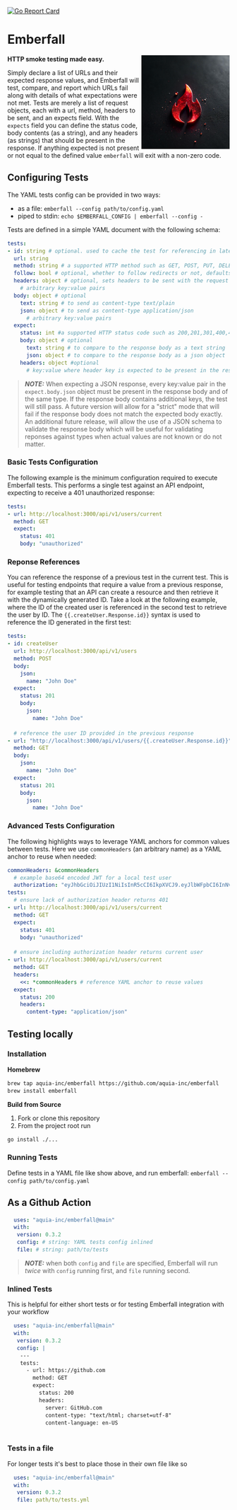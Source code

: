 [![Go Report Card](https://goreportcard.com/badge/github.com/aquia-inc/emberfall)](https://goreportcard.com/report/github.com/aquia-inc/emberfall) 
# Emberfall

<img align="right" width="200" src="./emberfall-logo.png">

**HTTP smoke testing made easy.**

Simply declare a list of URLs and their expected response values, and Emberfall will test, compare, and report which URLs fail along with details of what expectations were not met. Tests are merely a list of request objects, each with a url, method, headers to be sent, and an expects field. With the `expects` field you can define the status code, body contents (as a string), and any headers (as strings) that should be present in the response. If anything expected is not present or not equal to the defined value `emberfall` will exit with a non-zero code.


## Configuring Tests

The YAML tests config can be provided in two ways:
- as a file: `emberfall --config path/to/config.yaml`
- piped to stdin: `echo $EMBERFALL_CONFIG | emberfall --config -` 

Tests are defined in a simple YAML document with the following schema:
```yaml
tests:
- id: string # optional. used to cache the test for referencing in later tests. See Response References below
  url: string
  method: string # a supported HTTP method such as GET, POST, PUT, DELETE, etc...
  follow: bool # optional, whether to follow redirects or not, defaults to false
  headers: object # optional, sets headers to be sent with the request
    # arbitrary key:value pairs
  body: object # optional
    text: string # to send as content-type text/plain
    json: object # to send as content-type application/json
      # arbitrary key:value pairs
  expect:
    status: int #a supported HTTP status code such as 200,201,301,400,404, etc...
    body: object # optional
      text: string # to compare to the response body as a text string
      json: object # to compare to the response body as a json object
    headers: object #optional
      # key:value where header key is expected to be present in the response
```
> **_NOTE:_**  When expecting a JSON response, every key:value pair in the `expect.body.json` object must be present in the response body and of the same type. If the response body contains additional keys, the test will still pass. A future version will allow for a "strict" mode that will fail if the response body does not match the expected body exactly. An additional future release, will allow the use of a JSON schema to validate the response body which will be useful for validating reponses against types when actual values are not known or do not matter.

### Basic Tests Configuration
The following example is the minimum configuration required to execute Emberfall tests. This performs a single test against an API endpoint, expecting to receive a 401 unauthorized response:
```yaml
tests:
- url: http://localhost:3000/api/v1/users/current
  method: GET
  expect:
    status: 401
    body: "unauthorized"
```

### Reponse References
You can reference the response of a previous test in the current test. This is useful for testing endpoints that require a value from a previous response, for example testing that an API can create a resource and then retrieve it with the dynamically generated ID. Take a look at the following example, where the ID of the created user is referenced in the second test to retrieve the user by ID. The `{{.createUser.Response.id}}` syntax is used to reference the ID generated in the first test:
```yaml
tests:
- id: createUser
  url: http://localhost:3000/api/v1/users
  method: POST
  body:
    json:
      name: "John Doe"
  expect:
    status: 201
    body:
      json:
        name: "John Doe"

  # reference the user ID provided in the previous response
- url: "http://localhost:3000/api/v1/users/{{.createUser.Response.id}}"
  method: GET
  body:
    json:
      name: "John Doe"
  expect:
    status: 201
    body:
      json:
        name: "John Doe"

```
### Advanced Tests Configuration
The following highlights ways to leverage YAML anchors for common values between tests. Here we use `commonHeaders` (an arbitrary name) as a YAML anchor to reuse when needed:
```yaml
commonHeaders: &commonHeaders
  # example base64 encoded JWT for a local test user
  authorization: "eyJhbGciOiJIUzI1NiIsInR5cCI6IkpXVCJ9.eyJlbWFpbCI6InNvbWVvbmVAZXhhbXBsZS5jb20ifQ.54aXRXGjRGG7ft3aZ-Y75CVqq-falx5sgIhrafjzD-g"
tests:
  # ensure lack of authorization header returns 401
- url: http://localhost:3000/api/v1/users/current
  method: GET
  expect:
    status: 401
    body: "unauthorized"
  
  # ensure including authorization header returns current user
- url: http://localhost:3000/api/v1/users/current
  method: GET
  headers:
    <<: *commonHeaders # reference YAML anchor to reuse values
  expect:
    status: 200
    headers:
      content-type: "application/json"
```
## Testing locally

### Installation

**Homebrew**
```sh
brew tap aquia-inc/emberfall https://github.com/aquia-inc/emberfall
brew install emberfall
```
**Build from Source**
1. Fork or clone this repository
2. From the project root run
```bash
go install ./...
```

### Running Tests

Define tests in a YAML file like show above, and run emberfall: `emberfall --config path/to/config.yaml`

## As a Github Action


```yaml
  uses: "aquia-inc/emberfall@main"
  with:
   version: 0.3.2
   config: # string: YAML tests config inlined
   file: # string: path/to/tests
```

> **_NOTE:_** when both `config` and `file` are specified, Emberfall will run _twice_ with `config` running first, and `file` running second.

### Inlined Tests

This is helpful for either short tests or for testing Emberfall integration with your workflow

```yaml
  uses: "aquia-inc/emberfall@main"
  with:
   version: 0.3.2
   config: | 
    ---
    tests:  
      - url: https://github.com
        method: GET
        expect:
          status: 200
          headers:
            server: GitHub.com
            content-type: "text/html; charset=utf-8"
            content-language: en-US
      
```

### Tests in a file
For longer tests it's best to place those in their own file like so
```yaml
  uses: "aquia-inc/emberfall@main"
  with:
   version: 0.3.2
   file: path/to/tests.yml   
```
